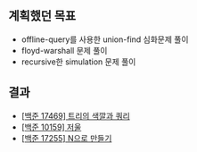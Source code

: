 ## 계획했던 목표
- offline-query를 사용한 union-find 심화문제 풀이
- floyd-warshall 문제 풀이
- recursive한 simulation 문제 풀이

## 결과
- [[백준 17469] 트리의 색깔과 쿼리](https://blog.naver.com/kerochuu/222112069202)
- [[백준 10159] 저울](https://blog.naver.com/kerochuu/222112100444)
- [[백준 17255] N으로 만들기](https://blog.naver.com/kerochuu/222112167392)
